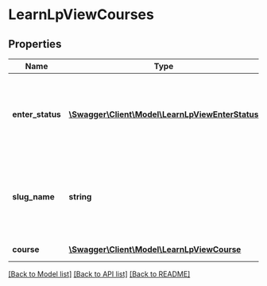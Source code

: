 # LearnLpViewCourses

## Properties
Name | Type | Description | Notes
------------ | ------------- | ------------- | -------------
**enter_status** | [**\Swagger\Client\Model\LearnLpViewEnterStatus**](LearnLpViewEnterStatus.md) | Object containing information about the entering policy of the learning plan | 
**slug_name** | **string** | The Slug name (name-with-dashes) of this Learning Plan | 
**course** | [**\Swagger\Client\Model\LearnLpViewCourse**](LearnLpViewCourse.md) | Object containing | 

[[Back to Model list]](../README.md#documentation-for-models) [[Back to API list]](../README.md#documentation-for-api-endpoints) [[Back to README]](../README.md)


